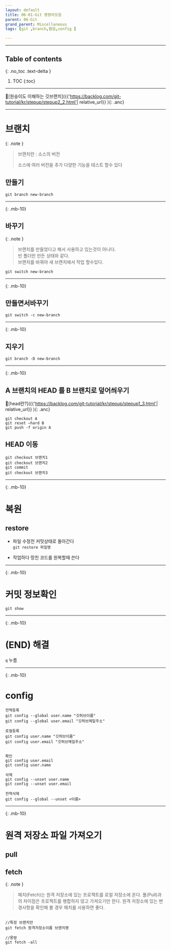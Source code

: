 ```yaml
---
layout: default
title: 06-01-Git 명령어모음
parent: 06-Git
grand_parent: Miscellaneous
tags: [git ,branch,협업,config ]

---
```

 
---
 ## Table of contents
 {: .no_toc .text-delta }

 1. TOC
{:toc}

---

🔗[원숭이도 이해하는 깃브랜치]({{'https://backlog.com/git-tutorial/kr/stepup/stepup2_2.html'| relative_url}} ){: .anc}

---


# 브랜치

{: .note }
> 브랜치란 : 소스의 버전
>
> 소스에 여러 버전을 추가 다양한 기능을 테스트 할수 있다
>

## 만들기
`git branch new-branch`



--- 
{: .mb-10}

## 바꾸기
{: .note }
>브랜치를 만들었다고 해서 사용하고 있는것이 아니다. <br/>
>빈 폴더만 만든 상태와 같다.<br/>
>브랜치를 바꿔야 새 브랜치에서 작업 할수있다.

`git switch new-branch`

---
{: .mb-10}
 
## 만들면서바꾸기

`git switch -c new-branch`


---
{: .mb-10}
 
## 지우기

`git branch -D new-branch`


---
{: .mb-10}

## A 브랜치의 HEAD 를 B 브랜치로 덮어씌우기

🔗[head란?]({{'https://backlog.com/git-tutorial/kr/stepup/stepup1_3.html'| relative_url}} ){: .anc}
```
git checkout A
git reset —hard B
git push -f origin A
```


## HEAD 이동
```
git checkout 브랜치1
git checkout 브랜치2
git commit
git checkout 브랜치3
```



---
{: .mb-10}

# 복원

## restore


- 파일 수정전 커밋상태로 돌아간다 <br/>
  `git restore 파일명`

* 작업하다 망친 코드를 원복할때 쓴다

---
{: .mb-10}

# 커밋 정보확인

 `git show`

---
{: .mb-10}

# (END) 해결 

`q` 누름

---
{: .mb-10}


# config

  ```
전역등록
git config --global user.name "깃허브이름"
git config --global user.email "깃허브메일주소"

로컬등록
git config user.name "깃허브이름"
git config user.email "깃허브메일주소"


확인
git config user.email
git config user.name

삭제
git config --unset user.name
git config --unset user.email

전역삭제
git config --global --unset <이름>
  ```


---
{: .mb-10}
 
# 원격 저장소 파일 가져오기

  ## pull

  ## fetch

{: .note }
>
>패치(Fetch)는 원격 저장소에 있는 프로젝트를 로컬 저장소에 온다. 풀(Pull)과의 차이점은  프로젝트를 병합하지 않고 가져오기만 한다.
>원격 저장소에 있는 변경사항을 확인해 볼 경우 패치를 사용하면 좋다.


```

//특정 브랜치만
git fetch 원격저장소이름 브랜치명

//몽땅
git fetch -all

```